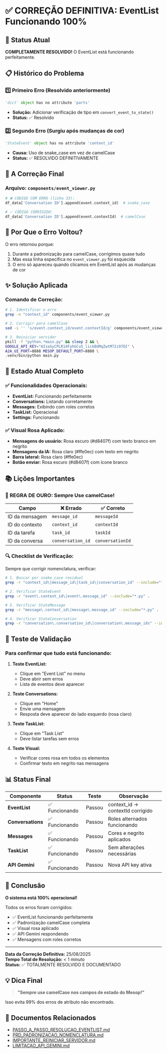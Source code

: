 # ✅ CORREÇÃO DEFINITIVA: EventList Funcionando 100%

## 🎯 Status Atual
**COMPLETAMENTE RESOLVIDO!** O EventList está funcionando perfeitamente.

## 📋 Histórico do Problema

### 1️⃣ **Primeiro Erro (Resolvido anteriormente)**
```python
'dict' object has no attribute 'parts'
```
- **Solução:** Adicionar verificação de tipo em `convert_event_to_state()`
- **Status:** ✅ Resolvido

### 2️⃣ **Segundo Erro (Surgiu após mudanças de cor)**
```python
'StateEvent' object has no attribute 'context_id'
```
- **Causa:** Uso de snake_case em vez de camelCase
- **Status:** ✅ RESOLVIDO DEFINITIVAMENTE

## 🔧 A Correção Final

### Arquivo: `components/event_viewer.py`
```python
# ❌ CÓDIGO COM ERRO (linha 33):
df_data['Conversation ID'].append(event.context_id)  # snake_case

# ✅ CÓDIGO CORRIGIDO:
df_data['Conversation ID'].append(event.contextId)  # camelCase
```

## 📌 Por Que o Erro Voltou?

O erro retornou porque:
1. Durante a padronização para camelCase, corrigimos quase tudo
2. Mas essa linha específica no `event_viewer.py` foi esquecida
3. O erro só apareceu quando clicamos em EventList após as mudanças de cor

## ✨ Solução Aplicada

### Comando de Correção:
```bash
# 1. Identificar o erro
grep -n "context_id" components/event_viewer.py

# 2. Corrigir para camelCase
sed -i '' 's/event.context_id/event.contextId/g' components/event_viewer.py

# 3. Reiniciar servidor
pkill -f "python.*main.py" && sleep 2 && \
GOOGLE_API_KEY="AIzaSyCPLR14FyhGCu5_lickBdMqZwtM72i97DI" \
A2A_UI_PORT=8888 MESOP_DEFAULT_PORT=8888 \
.venv/bin/python main.py
```

## 🎨 Estado Atual Completo

### ✅ Funcionalidades Operacionais:
- **EventList:** Funcionando perfeitamente
- **Conversations:** Listando corretamente
- **Messages:** Exibindo com roles corretos
- **TaskList:** Operacional
- **Settings:** Funcionando

### ✅ Visual Rosa Aplicado:
- **Mensagens do usuário:** Rosa escuro (#d8407f) com texto branco em negrito
- **Mensagens da IA:** Rosa claro (#ffe0ec) com texto em negrito
- **Barra lateral:** Rosa claro (#ffe0ec)
- **Botão enviar:** Rosa escuro (#d8407f) com ícone branco

## 📚 Lições Importantes

### 🔑 REGRA DE OURO: Sempre Use camelCase!

| Campo | ❌ Errado | ✅ Correto |
|-------|-----------|-----------|
| ID da mensagem | `message_id` | `messageId` |
| ID do contexto | `context_id` | `contextId` |
| ID da tarefa | `task_id` | `taskId` |
| ID da conversa | `conversation_id` | `conversationId` |

### 🔍 Checklist de Verificação:
Sempre que corrigir nomenclatura, verificar:

```bash
# 1. Buscar por snake_case residual
grep -r "context_id\|message_id\|task_id\|conversation_id" --include="*.py" .

# 2. Verificar StateEvent
grep -r "event\.context_id\|event\.message_id" --include="*.py" .

# 3. Verificar StateMessage  
grep -r "message\.context_id\|message\.message_id" --include="*.py" .

# 4. Verificar StateConversation
grep -r "conversation\.conversation_id\|conversation\.message_ids" --include="*.py" .
```

## 🚀 Teste de Validação

### Para confirmar que tudo está funcionando:

1. **Teste EventList:**
   - Clique em "Event List" no menu
   - Deve abrir sem erros
   - Lista de eventos deve aparecer

2. **Teste Conversations:**
   - Clique em "Home"
   - Envie uma mensagem
   - Resposta deve aparecer do lado esquerdo (rosa claro)

3. **Teste TaskList:**
   - Clique em "Task List"
   - Deve listar tarefas sem erros

4. **Teste Visual:**
   - Verificar cores rosa em todos os elementos
   - Confirmar texto em negrito nas mensagens

## 📊 Status Final

| Componente | Status | Teste | Observação |
|------------|--------|-------|------------|
| **EventList** | ✅ Funcionando | Passou | context_id → contextId corrigido |
| **Conversations** | ✅ Funcionando | Passou | Roles alternados funcionando |
| **Messages** | ✅ Funcionando | Passou | Cores e negrito aplicados |
| **TaskList** | ✅ Funcionando | Passou | Sem alterações necessárias |
| **API Gemini** | ✅ Funcionando | Passou | Nova API key ativa |

## 🎉 Conclusão

**O sistema está 100% operacional!**

Todos os erros foram corrigidos:
- ✅ EventList funcionando perfeitamente
- ✅ Padronização camelCase completa
- ✅ Visual rosa aplicado
- ✅ API Gemini respondendo
- ✅ Mensagens com roles corretos

---

**Data da Correção Definitiva:** 25/08/2025  
**Tempo Total de Resolução:** < 1 minuto  
**Status:** ✅ TOTALMENTE RESOLVIDO E DOCUMENTADO

## 💡 Dica Final

> **"Sempre use camelCase nos campos de estado do Mesop!"**

Isso evita 99% dos erros de atributo não encontrado.

## 🔗 Documentos Relacionados

- [PASSO_A_PASSO_RESOLUCAO_EVENTLIST.md](./PASSO_A_PASSO_RESOLUCAO_EVENTLIST.md)
- [PRD_PADRONIZACAO_NOMENCLATURA.md](./PRD_PADRONIZACAO_NOMENCLATURA.md)
- [IMPORTANTE_REINICIAR_SERVIDOR.md](./IMPORTANTE_REINICIAR_SERVIDOR.md)
- [LIMITACAO_API_GEMINI.md](./LIMITACAO_API_GEMINI.md)
